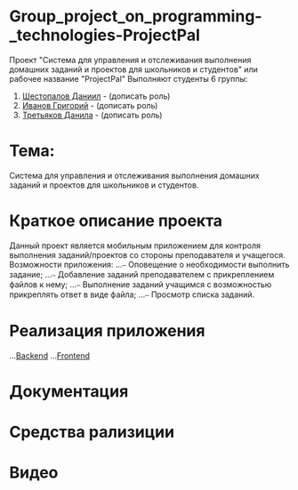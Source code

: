 # Group_project_on_programming-_technologies-ProjectPal
Проект "Система для управления и отслеживания выполнения домашних заданий и проектов для школьников и студентов" или рабочее название "ProjectPal"
Выполняют студенты 6 группы:
  1. [Шестопалов Даниил](https://github.com/daniilShestopalov) - (дописать роль)
  2. [Иванов Григорий](https://github.com/ImMortalUser) - (дописать роль)
  3. [Третьяков Данила](https://github.com/Ertnad) - (дописать роль)
# Тема:
Система для управления и отслеживания выполнения домашних заданий и проектов для школьников и студентов.
# Краткое описание проекта
Данный проект является мобильным приложением для контроля выполнения заданий/проектов со стороны преподавателя и учащегося. Возможности приложения:
...⎯ Оповещение о необходимости выполнить задание;
...⎯ Добавление заданий преподавателем с прикреплением файлов к нему;
...⎯ Выполнение заданий учащимся с возможностью прикреплять ответ в виде файла;
...⎯ Просмотр списка заданий.
# Реализация приложения
...[Backend](https://github.com/daniilShestopalov/Group_project_on_programming-_technologies-ProjectPal-/tree/main/Backend)
...[Frontend](https://github.com/daniilShestopalov/Group_project_on_programming-_technologies-ProjectPal-/tree/main/Frontend)
# Документация

# Средства рализиции

# Видео 
